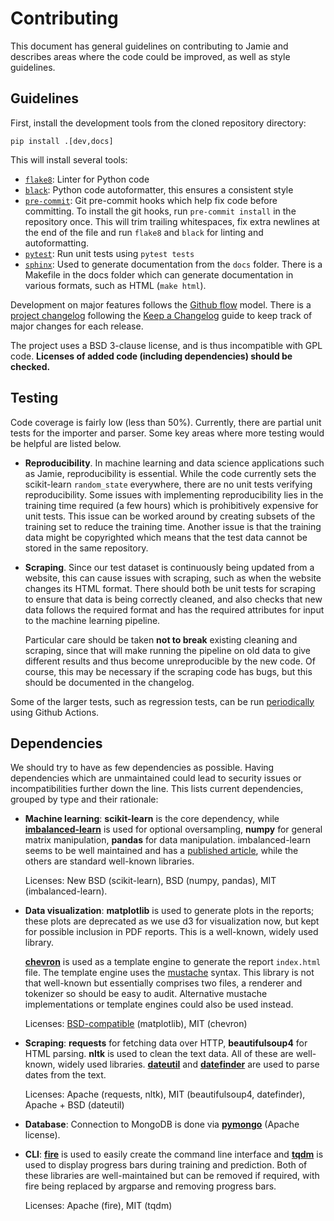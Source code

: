 # Contributing

This document has general guidelines on contributing to Jamie and describes
areas where the code could be improved, as well as style guidelines.

## Guidelines

First, install the development tools from the cloned repository directory:

    pip install .[dev,docs]

This will install several tools:

- [`flake8`](https://flake8.pycqa.org/en/latest/): Linter for Python code
- [`black`](https://black.readthedocs.io/en/stable/): Python code
  autoformatter, this ensures a consistent style
- [`pre-commit`](https://pre-commit.com/): Git pre-commit hooks which help fix
  code before committing. To install the git hooks, run `pre-commit install` in
  the repository once. This will trim trailing whitespaces, fix extra newlines
  at the end of the file and run `flake8` and `black` for linting and
  autoformatting.
- [`pytest`](https://docs.pytest.org): Run unit tests using `pytest tests`
- [`sphinx`](https://www.sphinx-doc.org/): Used to generate documentation from the `docs` folder. There is a
  Makefile in the docs folder which can generate documentation in various
  formats, such as HTML (`make html`).

Development on major features follows the [Github
flow](https://guides.github.com/introduction/flow/) model. There is a [project
changelog](CHANGELOG.md) following the [Keep a
Changelog](https://keepachangelog.com/en/1.0.0/) guide to keep track of major
changes for each release.

The project uses a BSD 3-clause license, and is thus incompatible with GPL
code. **Licenses of added code (including dependencies) should be checked.**

## Testing

Code coverage is fairly low (less than 50%). Currently, there are partial unit
tests for the importer and parser. Some key areas where more testing would be
helpful are listed below.

- **Reproducibility**. In machine learning and data science applications such
  as Jamie, reproducibility is essential. While the code currently sets the
  scikit-learn `random_state` everywhere, there are no unit tests verifying
  reproducibility. Some issues with implementing reproducibility lies in the
  training time required (a few hours) which is prohibitively expensive for
  unit tests. This issue can be worked around by creating subsets of the
  training set to reduce the training time. Another issue is that the training
  data might be copyrighted which means that the test data cannot be stored in
  the same repository.
- **Scraping**. Since our test dataset is continuously being updated from a
  website, this can cause issues with scraping, such as when the website
  changes its HTML format. There should both be unit tests for scraping to
  ensure that data is being correctly cleaned, and also checks that new data
  follows the required format and has the required attributes for input to the
  machine learning pipeline.

  Particular care should be taken **not to break** existing cleaning and
  scraping, since that will make running the pipeline on old data to give
  different results and thus become unreproducible by the new code. Of course,
  this may be necessary if the scraping code has bugs, but this should be
  documented in the changelog.


Some of the larger tests, such as regression tests, can be run
[periodically](https://docs.github.com/en/actions/reference/workflow-syntax-for-github-actions#onschedule)
using Github Actions.

## Dependencies

We should try to have as few dependencies as possible. Having dependencies
which are unmaintained could lead to security issues or incompatibilities
further down the line. This lists current dependencies, grouped by type and
their rationale:

- **Machine learning**: **scikit-learn** is the core dependency, while
  [**imbalanced-learn**](https://imbalanced-learn.org) is used for optional
  oversampling, **numpy** for general matrix manipulation, **pandas** for data
  manipulation. imbalanced-learn seems to be well maintained and has a
  [published article](https://imbalanced-learn.org/stable/about.html), while
  the others are standard well-known libraries.

  Licenses: New BSD (scikit-learn), BSD (numpy, pandas), MIT
  (imbalanced-learn).

- **Data visualization**: **matplotlib** is used to generate plots in the
  reports; these plots are deprecated as we use d3 for visualization now, but
  kept for possible inclusion in PDF reports. This is a well-known, widely used
  library.

  [**chevron**](https://github.com/noahmorrison/chevron) is used as a template
  engine to generate the report `index.html` file. The template engine uses the
  [mustache](http://mustache.github.io/) syntax. This library is not that
  well-known but essentially comprises two files, a renderer and tokenizer so
  should be easy to audit. Alternative mustache implementations or template
  engines could also be used instead.

  Licenses: [BSD-compatible](https://matplotlib.org/3.3.0/users/license.html) (matplotlib), MIT (chevron)

- **Scraping**: **requests** for fetching data over HTTP, **beautifulsoup4** for
  HTML parsing. **nltk** is used to clean the text data. All of these are well-known, widely used libraries. [**dateutil**](https://dateutil.readthedocs.io/) and [**datefinder**](https://github.com/akoumjian/datefinder) are used to parse dates from the text.

  Licenses: Apache (requests, nltk), MIT (beautifulsoup4, datefinder), Apache +
  BSD (dateutil)

- **Database**: Connection to MongoDB is done via [**pymongo**](https://pymongo.readthedocs.io/) (Apache license).

- **CLI**: [**fire**](https://github.com/google/python-fire) is used to easily
  create the command line interface and
  [**tqdm**](https://tqdm.github.io) is used to display progress bars during
  training and prediction. Both of these libraries are well-maintained but can
  be removed if required, with fire being replaced by argparse and removing
  progress bars.

  Licenses: Apache (fire), MIT (tqdm)
